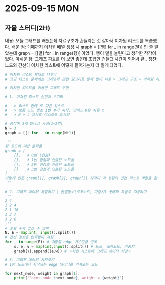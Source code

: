 # 2025-09-15 MON
## 자율 스터디(2H)

내용: 오늘 그래프를 배웠는데 자료구조가 흔들리는 것 같아서 이차원 리스트를 복습했다.
배운 점: 이때까지 이차원 배열 생성 시 graph = [[행] for _ in range(열)] 인 줄 알았는데 graph = [[열] for _ in range(행)] 이었다. 행이 열을 늘린다고 생각한 착각이었다.
아쉬운 점: 그래프 파트를 더 보면 좋은데 초입만 건들고 시간이 되어서 끝..
칭찬: 노드와 간선이 이차원 리스트에 어떻게 들어가는지 더 알게 되었다.

```python
# 이차원 리스트 제대로 다루기
# 코딩 테스트 문제에는 그래프와 관련 알고리즘 문제 많이 나옴 > 그래프 구조 > 이차원 리스트多

# 이차원 리스트를 이용한 그래프 구현

# 1. 이차원 리스트 선언과 초기화

#   > 리스트 안에 또 다른 리스트
#   > 보통 노드 번호 1번 부터 시작, 인덱스 0은 사용 x
#   > N + 1 크기로 리스트를 초기화

# 정점이 3개 있다고 가정(1~3번)
N = 3
graph = [[] for _ in range(N+1)]

'''
위 코드에 대한 출력물
graph = [
    [],   # 0번 (안씀)
    [],   # 1번 정점과 연결된 노드들
    [],   # 2번 정점과 연결된 노드들
    []    # 3번 정점과 연결된 노드들
]
이렇게 만든 graph[1], graph[2], graph[3] 각각이 각 정점의 인접 리스트 역할을 함 
'''

# 2. 그래프 데이터 저장하기 | 연결정보(도착노드, 가중치) 형태의 튜플로 저장하기
'''
3 4 
1 2 4
2 1 10
1 3 7
3 2 6
'''
# 정점 수와 간선 수 입력
N, E = map(int, input().split())
# 간선 정보를 입력받아 저장
for _ in range(E): # 저장할 edge 개수만큼 반복
    s, e, w = map(int,input().split()) # 노드, 도착노드, 가중치
    graph[s].append((e,w)) # ✨차원 리스트에 그래프 데이터 저장✨

# 3. 그래프 데이터 가져오기
# 1번 노드에서 시작되는 edge 데이터를 가져오는 코드

for next_node, weight in graph[1]:
    print(f"next node {next_node}, weight = {weight}")
```
